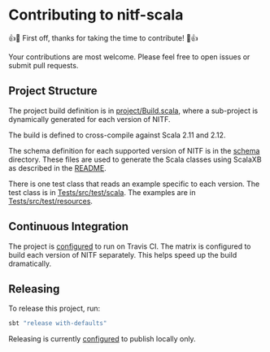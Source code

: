 # Contributing to nitf-scala

:+1::tada: First off, thanks for taking the time to contribute! :tada::+1:

Your contributions are most welcome. Please feel free to open issues or submit pull requests.

## Project Structure

The project build definition is in [project/Build.scala](project/Build.scala),
where a sub-project is dynamically generated for each version of NITF.

The build is defined to cross-compile against Scala 2.11 and 2.12.

The schema definition for each supported version of NITF is in the [schema](schema) directory.
These files are used to generate the Scala classes using ScalaXB as described in the [README](README.md#generated-sources).

There is one test class that reads an example specific to each version.
The test class is in [Tests/src/test/scala](Tests/src/test/scala).
The examples are in [Tests/src/test/resources](Tests/src/test/resources).

## Continuous Integration

The project is [configured](.travis.yml) to run on Travis CI.
The matrix is configured to build each version of NITF separately.
This helps speed up the build dramatically.

## Releasing

To release this project, run:
```bash
sbt "release with-defaults"
```

Releasing is currently [configured](project/Build.scala) to publish locally only.
